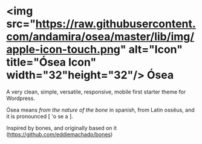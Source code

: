# <img src="https://raw.githubusercontent.com/andamira/osea/master/lib/img/apple-icon-touch.png" alt="Icon" title="Ósea Icon" width="32"height="32"/> Ósea

A very clean, simple, versatile, responsive,
mobile first starter theme for Wordpress.

Ósea means _from the nature of the bone_ in spanish,
from Latin ossĕus, and it is pronounced [ 'o se a ].

Inspired by bones, and originally based on it (https://github.com/eddiemachado/bones) 


